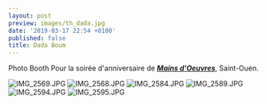 ```yaml
---
layout: post
preview: images/th_dada.jpg
date: '2019-03-17 22:54 +0100'
published: false
title: Dada Boum
---
```

Photo Booth
Pour la soirée d'anniversaire de **_[Mains d'Oeuvres](https://www.mainsdoeuvres.org/)_**, Saint-Ouen.

![IMG_2569.JPG]({{site.baseurl}}/images/IMG_2569.JPG)
![IMG_2568.JPG]({{site.baseurl}}/images/IMG_2568.JPG)
![IMG_2584.JPG]({{site.baseurl}}/images/IMG_2584.JPG)
![IMG_2589.JPG]({{site.baseurl}}/images/IMG_2589.JPG)
![IMG_2594.JPG]({{site.baseurl}}/images/IMG_2594.JPG)
![IMG_2595.JPG]({{site.baseurl}}/images/IMG_2595.JPG)
